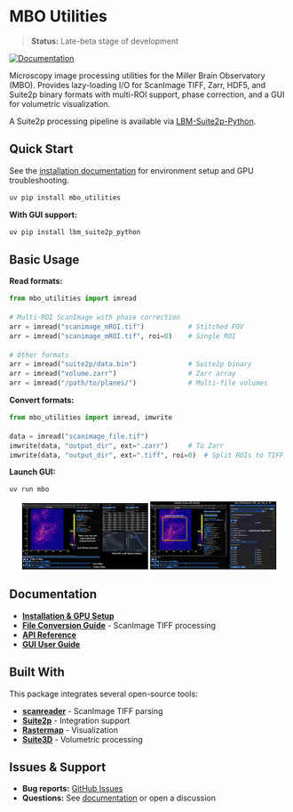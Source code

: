 # MBO Utilities

> **Status:** Late-beta stage of development

[![Documentation](https://img.shields.io/badge/Documentation-black?style=for-the-badge&logo=readthedocs&logoColor=white)](https://millerbrainobservatory.github.io/mbo_utilities/)

Microscopy image processing utilities for the Miller Brain Observatory (MBO). Provides lazy-loading I/O for ScanImage TIFF, Zarr, HDF5, and Suite2p binary formats with multi-ROI support, phase correction, and a GUI for volumetric visualization.

A Suite2p processing pipeline is available via [LBM-Suite2p-Python](https://github.com/MillerBrainObservatory/LBM-Suite2p-Python).

## Quick Start

See the [installation documentation](https://millerbrainobservatory.github.io/mbo_utilities/venvs.html) for environment setup and GPU troubleshooting.

```bash
uv pip install mbo_utilities
```

**With GUI support:**
```bash
uv pip install lbm_suite2p_python
```

## Basic Usage

**Read formats:**
```python
from mbo_utilities import imread

# Multi-ROI ScanImage with phase correction
arr = imread("scanimage_mROI.tif")           # Stitched FOV
arr = imread("scanimage_mROI.tif", roi=0)    # Single ROI

# Other formats
arr = imread("suite2p/data.bin")             # Suite2p binary
arr = imread("volume.zarr")                  # Zarr array
arr = imread("/path/to/planes/")             # Multi-file volumes
```

**Convert formats:**
```python
from mbo_utilities import imread, imwrite

data = imread("scanimage_file.tif")
imwrite(data, "output_dir", ext=".zarr")     # To Zarr
imwrite(data, "output_dir", ext=".tiff", roi=0)  # Split ROIs to TIFF
```

**Launch GUI:**
```bash
uv run mbo
```

<p align="center">
  <img src="docs/_images/GUI_Slide1.png" alt="GUI Screenshot" width="45%">
  <img src="docs/_images/GUI_Slide2.png" alt="GUI Screenshot" width="45%">
</p>

## Documentation

- **[Installation & GPU Setup](https://millerbrainobservatory.github.io/mbo_utilities/venvs.html)**
- **[File Conversion Guide](https://millerbrainobservatory.github.io/mbo_utilities/assembly.html)** - ScanImage TIFF processing
- **[API Reference](https://millerbrainobservatory.github.io/mbo_utilities/api/usage.html)**
- **[GUI User Guide](./mbo_gui_user_guide.pdf)**

## Built With

This package integrates several open-source tools:

- **[scanreader](https://github.com/atlab/scanreader)** - ScanImage TIFF parsing
- **[Suite2p](https://github.com/MouseLand/suite2p)** - Integration support
- **[Rastermap](https://github.com/MouseLand/rastermap)** - Visualization
- **[Suite3D](https://github.com/alihaydaroglu/suite3d)** - Volumetric processing

## Issues & Support

- **Bug reports:** [GitHub Issues](https://github.com/MillerBrainObservatory/mbo_utilities/issues)
- **Questions:** See [documentation](https://millerbrainobservatory.github.io/mbo_utilities/) or open a discussion
